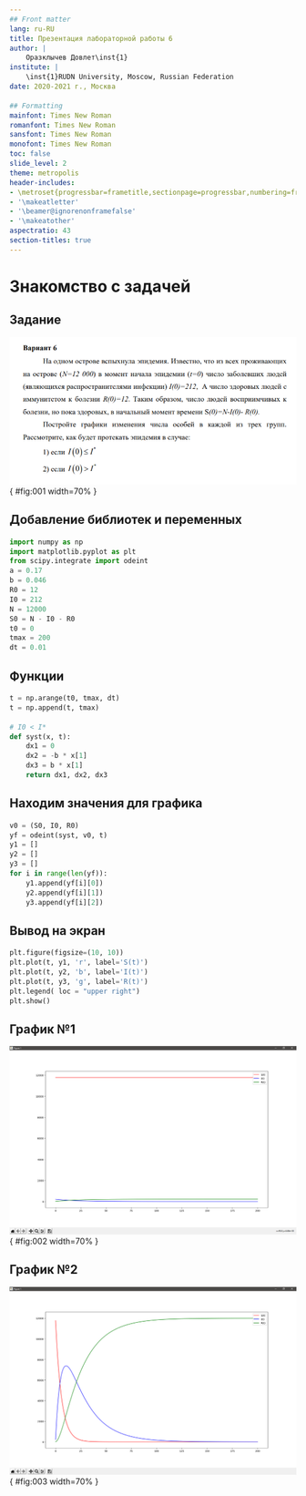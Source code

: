 ```yaml
---
## Front matter
lang: ru-RU
title: Презентация лабораторной работы 6
author: |
	Оразклычев Довлет\inst{1}
institute: |
	\inst{1}RUDN University, Moscow, Russian Federation
date: 2020-2021 г., Москва

## Formatting
mainfont: Times New Roman
romanfont: Times New Roman
sansfont: Times New Roman
monofont: Times New Roman
toc: false
slide_level: 2
theme: metropolis
header-includes:
- \metroset{progressbar=frametitle,sectionpage=progressbar,numbering=fraction}
- '\makeatletter'
- '\beamer@ignorenonframefalse'
- '\makeatother'
aspectratio: 43
section-titles: true
---
```


# Знакомство с задачей

## Задание

![Задание](image/1.png){ #fig:001 width=70% }



## Добавление библиотек и переменных

```Python
import numpy as np
import matplotlib.pyplot as plt
from scipy.integrate import odeint
a = 0.17
b = 0.046
R0 = 12
I0 = 212
N = 12000
S0 = N - I0 - R0
t0 = 0
tmax = 200
dt = 0.01
```

## Функции
```Python
t = np.arange(t0, tmax, dt)
t = np.append(t, tmax)

# I0 < I*
def syst(x, t):
    dx1 = 0
    dx2 = -b * x[1]
    dx3 = b * x[1]
    return dx1, dx2, dx3
```
## Находим значения для графика

```Python
v0 = (S0, I0, R0)
yf = odeint(syst, v0, t)
y1 = []
y2 = []
y3 = []
for i in range(len(yf)):
    y1.append(yf[i][0])
    y2.append(yf[i][1])
    y3.append(yf[i][2])
```

## Вывод на экран
```Python
plt.figure(figsize=(10, 10))
plt.plot(t, y1, 'r', label='S(t)')
plt.plot(t, y2, 'b', label='I(t)')
plt.plot(t, y3, 'g', label='R(t)')
plt.legend( loc = "upper right")
plt.show()
```
## График №1

![График №1](image/2.png){ #fig:002 width=70% }

## График №2

![График №2](image/3.png){ #fig:003 width=70% }

